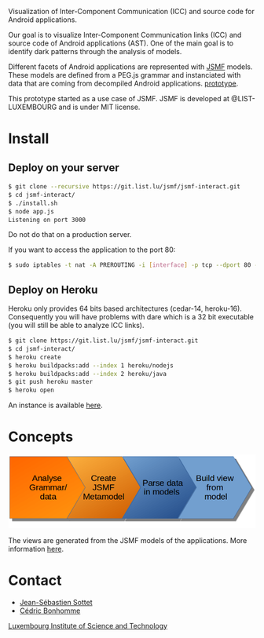 
Visualization of Inter-Component Communication (ICC) and source code for Android
applications.

Our goal is to visualize Inter-Component Communication links (ICC) and
source code of Android applications (AST). One of the main goal is to identify
dark patterns through the analysis of models.

Different facets of Android applications are represented with
[JSMF](https://github.com/JS-MF) models.
These models are defined from a PEG.js grammar and instanciated with data that
are coming from decompiled Android applications.
[prototype](http://jsmf-android-visualization.list.lu).

This prototype started as a use case of JSMF.
JSMF is developed at @LIST-LUXEMBOURG and is under MIT license.

# Install

## Deploy on your server

```bash
$ git clone --recursive https://git.list.lu/jsmf/jsmf-interact.git
$ cd jsmf-interact/
$ ./install.sh
$ node app.js
Listening on port 3000
```

Do not do that on a production server.

If you want to access the application to the port 80:

```bash
$ sudo iptables -t nat -A PREROUTING -i [interface] -p tcp --dport 80 -j REDIRECT --to-port 3000
```


## Deploy on Heroku

Heroku only provides 64 bits based architectures (cedar-14, heroku-16).
Consequently you will have problems with dare which is a 32 bit executable
(you will still be able to analyze ICC links).

```bash
$ git clone https://git.list.lu/jsmf/jsmf-interact.git
$ cd jsmf-interact/
$ heroku create
$ heroku buildpacks:add --index 1 heroku/nodejs
$ heroku buildpacks:add --index 2 heroku/java
$ git push heroku master
$ heroku open
```

An instance is available
[here](https://jsmf-android-visualization.herokuapp.com).



# Concepts

![process](static/images/processM2.png)

The views are generated from the JSMF models of the applications.
More information [here](http://jsmf-android-visualization.list.lu/models).



# Contact

* [Jean-Sébastien Sottet](https://sites.google.com/site/jssottet/)
* [Cédric Bonhomme](https://www.cedricbonhomme.org)

[Luxembourg Institute of Science and Technology](https://www.list.lu)
